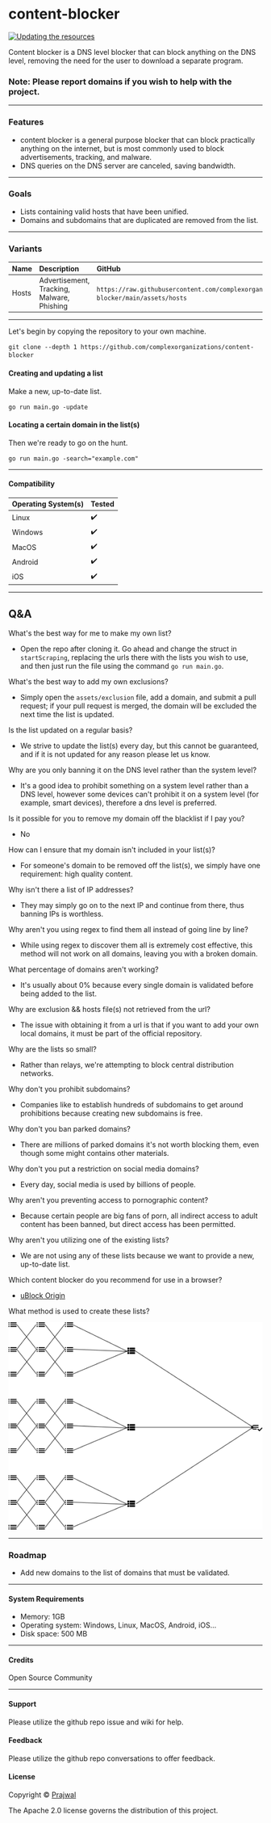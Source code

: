 # content-blocker

[![Updating the resources](https://github.com/complexorganizations/content-blocker/actions/workflows/auto-update.yml/badge.svg)](https://github.com/complexorganizations/content-blocker/actions/workflows/auto-update.yml)

Content blocker is a DNS level blocker that can block anything on the DNS level, removing the need for the user to download a separate program.

### Note: Please report domains if you wish to help with the project.

---
### Features

- content blocker is a general purpose blocker that can block practically anything on the internet, but is most commonly used to block advertisements, tracking, and malware.
- DNS queries on the DNS server are canceled, saving bandwidth.

---
### Goals
- Lists containing valid hosts that have been unified.
- Domains and subdomains that are duplicated are removed from the list.

---
### Variants
| Name     | Description                | GitHub   | Statically | JSDelivr | Combinatronics |
| :------- | :------------------------- | :------- | :--------- | :------- | :------------- |
| Hosts | Advertisement, Tracking, Malware, Phishing | `https://raw.githubusercontent.com/complexorganizations/content-blocker/main/assets/hosts` | `https://cdn.statically.io/gh/complexorganizations/content-blocker/main/assets/hosts` | `https://cdn.jsdelivr.net/gh/complexorganizations/content-blocker/assets/hosts` | `https://combinatronics.io/complexorganizations/content-blocker/main/assets/hosts` |

---
Let's begin by copying the repository to your own machine.
```
git clone --depth 1 https://github.com/complexorganizations/content-blocker
```

#### Creating and updating a list
Make a new, up-to-date list.
```
go run main.go -update
```

#### Locating a certain domain in the list(s)
Then we're ready to go on the hunt.
```
go run main.go -search="example.com"
```

---
#### Compatibility
| Operating System(s)    | Tested                 |
| ---------------------  | ---------------------  |
| Linux                  | :heavy_check_mark:     |
| Windows                | :heavy_check_mark:     |
| MacOS                  | :heavy_check_mark:     |
| Android                | :heavy_check_mark:     |
| iOS                    | :heavy_check_mark:     |

---
## Q&A
What's the best way for me to make my own list?
- Open the repo after cloning it. Go ahead and change the struct in `startScraping`, replacing the urls there with the lists you wish to use, and then just run the file using the command `go run main.go`.

What's the best way to add my own exclusions?
- Simply open the `assets/exclusion` file, add a domain, and submit a pull request; if your pull request is merged, the domain will be excluded the next time the list is updated.

Is the list updated on a regular basis?
- We strive to update the list(s) every day, but this cannot be guaranteed, and if it is not updated for any reason please let us know.

Why are you only banning it on the DNS level rather than the system level?
- It's a good idea to prohibit something on a system level rather than a DNS level, however some devices can't prohibit it on a system level (for example, smart devices), therefore a dns level is preferred.

Is it possible for you to remove my domain off the blacklist if I pay you?
- No

How can I ensure that my domain isn't included in your list(s)?
- For someone's domain to be removed off the list(s), we simply have one requirement: high quality content.

Why isn't there a list of IP addresses?
- They may simply go on to the next IP and continue from there, thus banning IPs is worthless.

Why aren't you using regex to find them all instead of going line by line?
- While using regex to discover them all is extremely cost effective, this method will not work on all domains, leaving you with a broken domain.

What percentage of domains aren't working?
- It's usually about 0% because every single domain is validated before being added to the list.

Why are exclusion && hosts file(s) not retrieved from the url?
- The issue with obtaining it from a url is that if you want to add your own local domains, it must be part of the official repository.

Why are the lists so small?
- Rather than relays, we're attempting to block central distribution networks.

Why don't you prohibit subdomains?
- Companies like to establish hundreds of subdomains to get around prohibitions because creating new subdomains is free.

Why don't you ban parked domains?
- There are millions of parked domains it's not worth blocking them, even though some might contains other materials.

Why don't you put a restriction on social media domains?
- Every day, social media is used by billions of people.

Why aren't you preventing access to pornographic content?
- Because certain people are big fans of porn, all indirect access to adult content has been banned, but direct access has been permitted.

Why aren't you utilizing one of the existing lists?
- We are not using any of these lists because we want to provide a new, up-to-date list.

Which content blocker do you recommend for use in a browser?
- [uBlock Origin](https://github.com/gorhill/uBlock)

What method is used to create these lists?
<p align="center">
  <img src="https://raw.githubusercontent.com/complexorganizations/content-blocker/main/assets/content-blocker.png" alt="Lists Creation"/>
</p>

---
### Roadmap
- Add new domains to the list of domains that must be validated.

---
#### System Requirements
- Memory: 1GB
- Operating system: Windows, Linux, MacOS, Android, iOS...
- Disk space: 500 MB

---
#### Credits
Open Source Community

---
#### Support
Please utilize the github repo issue and wiki for help.

#### Feedback
Please utilize the github repo conversations to offer feedback.

#### License
Copyright © [Prajwal](https://github.com/prajwal-koirala)

The Apache 2.0 license governs the distribution of this project.
